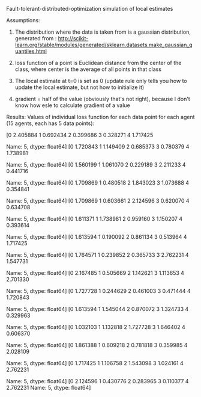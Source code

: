 Fault-tolerant-distributed-optimization simulation of local estimates

Assumptions:

1) The distribution where the data is taken from is a gaussian distribution, generated from :
http://scikit-learn.org/stable/modules/generated/sklearn.datasets.make_gaussian_quantiles.html

2) loss function of a point is Euclidean distance from the center of the class, where center is the average of all points in that class

3) The local estimate at t=0 is set as 0 (update rule only tells you how to update the local estimate, but not how to initialize it)

4) gradient = half of the value (obviously that's not right), because I don't know how esle to calculate gradient of a value

Results:
Values of individual loss function for each data point for each agent (15 agents, each has 5 data points):

[0    2.405884
1    0.692434
2    0.399686
3    0.328271
4    1.717425

Name: 5, dtype: float64]
[0    1.720843
1    1.149409
2    0.685373
3    0.780379
4    1.738981

Name: 5, dtype: float64]
[0    1.560199
1    1.061070
2    0.229189
3    2.211233
4    0.441716

Name: 5, dtype: float64]
[0    1.709869
1    0.480518
2    1.843023
3    1.073688
4    0.354841

Name: 5, dtype: float64]
[0    1.709869
1    0.603661
2    2.124596
3    0.620070
4    0.634708

Name: 5, dtype: float64]
[0    1.611371
1    1.738981
2    0.959160
3    1.150207
4    0.393614

Name: 5, dtype: float64]
[0    1.613594
1    0.190092
2    0.861134
3    0.513964
4    1.717425

Name: 5, dtype: float64]
[0    1.764571
1    0.239852
2    0.365733
3    2.762231
4    1.547731

Name: 5, dtype: float64]
[0    2.167485
1    0.505669
2    1.142621
3    1.113653
4    2.701330

Name: 5, dtype: float64]
[0    1.727728
1    0.244629
2    0.461003
3    0.471444
4    1.720843

Name: 5, dtype: float64]
[0    1.613594
1    1.545044
2    0.870072
3    1.324733
4    0.329963

Name: 5, dtype: float64]
[0    1.032103
1    1.132818
2    1.727728
3    1.646402
4    0.606370

Name: 5, dtype: float64]
[0    1.861388
1    0.609218
2    0.781818
3    0.359985
4    2.028109

Name: 5, dtype: float64]
[0    1.717425
1    1.106758
2    1.543098
3    1.024161
4    2.762231

Name: 5, dtype: float64]
[0    2.124596
1    0.430776
2    0.283965
3    0.110377
4    2.762231
Name: 5, dtype: float64]
